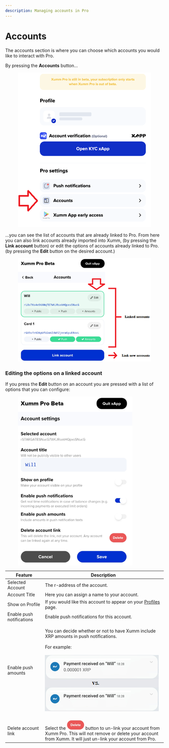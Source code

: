 ```yaml
---
description: Managing accounts in Pro
---
```


# Accounts

The accounts section is where you can choose which accounts you would like to interact with Pro.

By pressing the **Accounts** button... &#x20;

<figure><img src="../../.gitbook/assets/Pro - Accounts option.png" alt=""><figcaption></figcaption></figure>

...you can see the list of accounts that are already linked to Pro. From here you can also link accounts already imported into Xumm, (by pressing the **Link account** button) or edit the options of accounts already linked to Pro. (by pressing the **Edit** button on the desired account.)

<figure><img src="../../.gitbook/assets/Pro - Accounts -Link account.png" alt=""><figcaption></figcaption></figure>

### Editing the options on a linked account

If you press the **Edit** button on an account you are pressed with a list of options that you can configure:

<figure><img src="../../.gitbook/assets/Pro - Accounts - Account Settings scren.png" alt=""><figcaption></figcaption></figure>

| Feature                   | Description                                                                                                                                                                                                                         |
| ------------------------- | ----------------------------------------------------------------------------------------------------------------------------------------------------------------------------------------------------------------------------------- |
| Selected Account          | The r-address of the account.                                                                                                                                                                                                       |
| Account Title             | Here you can assign a name to your account.                                                                                                                                                                                         |
| Show on Profile           | If you would like this account to appear on your [Profiles](../all-about-xumm-pro/features-of-pro/profiles/all-about-profiles.md) page.                                                                                             |
| Enable push notifications | Enable push notifications for this account.                                                                                                                                                                                         |
| Enable push amounts       | <p>You can decide whether or not to have Xumm include XRP amounts in push notifications. <br><br>For example:<br><br><img src="../../.gitbook/assets/image (3) (2).png" alt=""></p>                                                 |
|                           |                                                                                                                                                                                                                                     |
| Delete account link       | Select the <img src="../../.gitbook/assets/image (2).png" alt="" data-size="line"> button to un-link your account from Xumm Pro. This will not remove or delete your account from Xumm. It will just un-link your account from Pro. |

